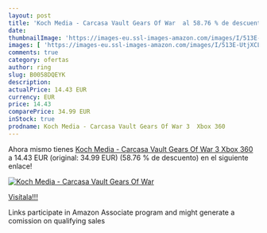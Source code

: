 ```yaml
---
layout: post
title: 'Koch Media - Carcasa Vault Gears Of War  al 58.76 % de descuento'
date: 
thumbnailImage: 'https://images-eu.ssl-images-amazon.com/images/I/513E-UtjXCL._SL200_.jpg'
images: [ 'https://images-eu.ssl-images-amazon.com/images/I/513E-UtjXCL._SL200_.jpg' ]
comments: true
category: ofertas
author: ring
slug: B0058DQEYK
description:
actualPrice: 14.43 EUR
currency: EUR
price: 14.43
comparePrice: 34.99 EUR
inStock: true
prodname: Koch Media - Carcasa Vault Gears Of War 3  Xbox 360 
---
```


Ahora mismo tienes [Koch Media - Carcasa Vault Gears Of War 3  Xbox 360 ](https://www.amazon.es/dp/B0058DQEYK/?tag=tolees-21) a 14.43 EUR (original: 34.99 EUR) (58.76 %  de descuento) en el siguiente enlace!

[![Koch Media - Carcasa Vault Gears Of War ](https://images-eu.ssl-images-amazon.com/images/I/513E-UtjXCL._SL200_.jpg)](https://www.amazon.es/dp/B0058DQEYK/?tag=tolees-21)

[Visítala!!!](https://www.amazon.es/dp/B0058DQEYK/?tag=tolees-21)

Links participate in Amazon Associate program and might generate a comission on qualifying sales
